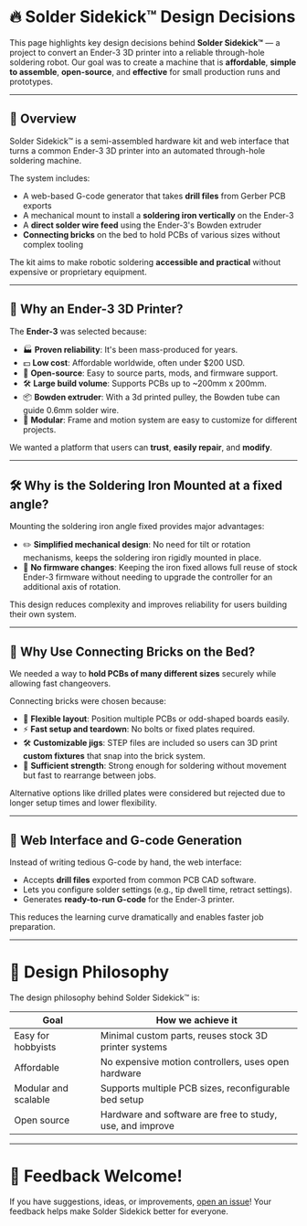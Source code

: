 # 🔥 Solder Sidekick™ Design Decisions

This page highlights key design decisions behind **Solder Sidekick™** — a project to convert an Ender-3 3D printer into a reliable through-hole soldering robot.
Our goal was to create a machine that is **affordable**, **simple to assemble**, **open-source**, and **effective** for small production runs and prototypes.

---

## 🧠 Overview

Solder Sidekick™ is a semi-assembled hardware kit and web interface that turns a common Ender-3 3D printer into an automated through-hole soldering machine.

The system includes:
- A web-based G-code generator that takes **drill files** from Gerber PCB exports
- A mechanical mount to install a **soldering iron vertically** on the Ender-3
- A **direct solder wire feed** using the Ender-3's Bowden extruder
- **Connecting bricks** on the bed to hold PCBs of various sizes without complex tooling

The kit aims to make robotic soldering **accessible and practical** without expensive or proprietary equipment.

---

## 🔩 Why an Ender-3 3D Printer?

The **Ender-3** was selected because:
- 🏭 **Proven reliability**: It's been mass-produced for years.
- 💵 **Low cost**: Affordable worldwide, often under $200 USD.
- 🔧 **Open-source**: Easy to source parts, mods, and firmware support.
- 🛠️ **Large build volume**: Supports PCBs up to ~200mm x 200mm.
- 📦 **Bowden extruder**: With a 3d printed pulley, the Bowden tube can guide 0.6mm solder wire.
- 🧩 **Modular**: Frame and motion system are easy to customize for different projects.

We wanted a platform that users can **trust**, **easily repair**, and **modify**.

---

## 🛠 Why is the Soldering Iron Mounted at a fixed angle?

Mounting the soldering iron angle fixed provides major advantages:
- ✏️ **Simplified mechanical design**: No need for tilt or rotation mechanisms, keeps the soldering iron rigidly mounted in place.
- 🚀 **No firmware changes**: Keeping the iron fixed allows full reuse of stock Ender-3 firmware without needing to upgrade the controller for an additional axis of rotation.

This design reduces complexity and improves reliability for users building their own system.

---

## 🔗 Why Use Connecting Bricks on the Bed?

We needed a way to **hold PCBs of many different sizes** securely while allowing fast changeovers.

Connecting bricks were chosen because:
- 🧱 **Flexible layout**: Position multiple PCBs or odd-shaped boards easily.
- ⚡ **Fast setup and teardown**: No bolts or fixed plates required.
- 🛠️ **Customizable jigs**: STEP files are included so users can 3D print **custom fixtures** that snap into the brick system.
- 🔩 **Sufficient strength**: Strong enough for soldering without movement but fast to rearrange between jobs.

Alternative options like drilled plates were considered but rejected due to longer setup times and lower flexibility.

---

## 🧰 Web Interface and G-code Generation

Instead of writing tedious G-code by hand, the web interface:
- Accepts **drill files** exported from common PCB CAD software.
- Lets you configure solder settings (e.g., tip dwell time, retract settings).
- Generates **ready-to-run G-code** for the Ender-3 printer.

This reduces the learning curve dramatically and enables faster job preparation.

---

# 🎯 Design Philosophy

The design philosophy behind Solder Sidekick™ is:

| Goal                 | How we achieve it                                     |
|----------------------|--------------------------------------------------------|
| Easy for hobbyists    | Minimal custom parts, reuses stock 3D printer systems  |
| Affordable            | No expensive motion controllers, uses open hardware   |
| Modular and scalable  | Supports multiple PCB sizes, reconfigurable bed setup |
| Open source           | Hardware and software are free to study, use, and improve |

---

# 🤝 Feedback Welcome!

If you have suggestions, ideas, or improvements, [open an issue](https://github.com/RinthLabs/SolderSidekick/issues)!
Your feedback helps make Solder Sidekick better for everyone.